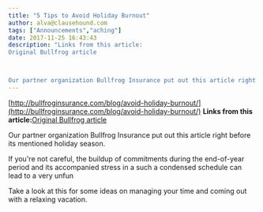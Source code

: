 ```yaml
---
title: "5 Tips to Avoid Holiday Burnout"
author: alva@clausehound.com
tags: ["Announcements","aching"]
date: 2017-11-25 16:43:43
description: "Links from this article:
Original Bullfrog article



Our partner organization Bullfrog Insurance put out this article right before its mention..."
---
```


[http://bullfroginsurance.com/blog/avoid-holiday-burnout/](http://bullfroginsurance.com/blog/avoid-holiday-burnout/)
**Links from this article:**[Original Bullfrog article](http://bullfroginsurance.com/blog/avoid-holiday-burnout/)

Our partner organization Bullfrog Insurance put out this article right before its mentioned holiday season.

If you're not careful, the buildup of commitments during the end-of-year period and its accompanied stress in a such a condensed schedule can lead to a very unfun

Take a look at this for some ideas on managing your time and coming out with a relaxing vacation.